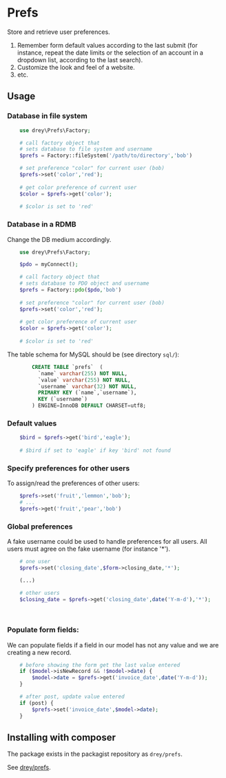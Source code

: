 # Prefs

Store and retrieve user preferences.

1. Remember form default values according
to the last submit (for instance, repeat the date limits
or the selection of an account in a dropdown 
list, according to the last search).
1. Customize the look and
feel of a website. 
1. etc.


## Usage

### Database in file system

```php
    use drey\Prefs\Factory;

    # call factory object that
    # sets database to file system and username
    $prefs = Factory::fileSystem('/path/to/directory','bob') 

    # set preference "color" for current user (bob)
    $prefs->set('color','red');
    
    # get color preference of current user
    $color = $prefs->get('color');
    
    # $color is set to 'red'
```

### Database in a RDMB

Change the DB medium accordingly.

```php
    use drey\Prefs\Factory;

    $pdo = myConnect();

    # call factory object that
    # sets database to PDO object and username
    $prefs = Factory::pdo($pdo,'bob') 
 
    # set preference "color" for current user (bob)
    $prefs->set('color','red');
    
    # get color preference of current user
    $color = $prefs->get('color');
    
    # $color is set to 'red'
```

The table schema for MySQL should be (see directory `sql/`):

```sql
        CREATE TABLE `prefs`  (
          `name` varchar(255) NOT NULL,
          `value` varchar(255) NOT NULL,
          `username` varchar(32) NOT NULL,
          PRIMARY KEY (`name`,`username`),
          KEY (`username`)
        ) ENGINE=InnoDB DEFAULT CHARSET=utf8;
```

### Default values

```php
    $bird = $prefs->get('bird','eagle');
    
    # $bird if set to 'eagle' if key 'bird' not found
```

### Specify preferences for other users

To assign/read the preferences of other users:

```php
    $prefs->set('fruit','lemmon','bob');
    # ...
    $prefs->get('fruit','pear','bob')
```

### Global preferences

A fake username could be used to handle preferences for all users. All
users must agree on the fake username (for instance '*').

```php
    # one user
    $prefs->set('closing_date',$form->closing_date,'*');

    (...)

    # other users
    $closing_date = $prefs->get('closing_date',date('Y-m-d'),'*');
   
 
```

### Populate form fields:

We can populate fields if a field in our
model has not any value and we are creating
a new record.


```php
    # before showing the form get the last value entered
    if ($model->isNewRecord && !$model->date) {
        $model->date = $prefs->get('invoice_date',date('Y-m-d'));
    }

    # after post, update value entered
    if (post) {
        $prefs->set('invoice_date',$model->date);
    }
```


## Installing with composer


The package exists in the packagist repository as `drey/prefs`.

See [drey/prefs](https://packagist.org/packages/drey/prefs).



